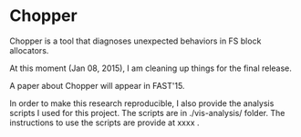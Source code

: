 Chopper
==========

Chopper is a tool that diagnoses unexpected
behaviors in FS block allocators. 

At this moment (Jan 08, 2015), I am cleaning up things for
the final release. 

A paper about Chopper will appear in FAST'15.

In order to make this research reproducible, I also provide
the analysis scripts I used for this project. The scripts are in 
./vis-analysis/ folder. The instructions to use the scripts are
provide at xxxx .

